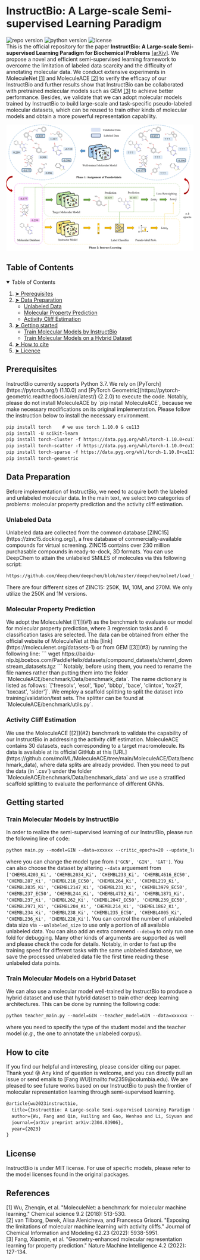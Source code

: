 # InstructBio: A Large-scale Semi-supervised Learning Paradigm
![repo version](https://img.shields.io/badge/Version-v.%201.0-green)
![python version](https://img.shields.io/badge/python-v.3.7-blue)
![license](https://img.shields.io/badge/license-MIT-orange)  
This is the official repository for the paper **InstructBio: A Large-scale Semi-supervised Learning Paradigm for Biochemical Problems** 
[[arXiv]](https://arxiv.org/abs/2304.03906).
We propose a novel and efficient semi-supervised learning framework to overcome the limitation of labeled data scarcity and the difficulty of
annotating molecular data. 
We conduct extensive experiments in MoleculeNet [[1]](#1) and MoleculeACE [[2]](#2) to verify the efficacy of our InstructBio and further results show that 
InstructBio can be collaborated with pretrained molecular models such as GEM [[3]](#3) to achieve better performance. Besides, we validate that
we can adopt molecular models trained by InstructBio to build large-scale and task-specific pseudo-labeled molecular datasets, which can
be reused to train other kinds of molecular models and obtain a more powerful representation capability.
<p align="center"><img src="model.jpg" alt="drawing" width="800"/></p>



<!-- TABLE OF CONTENTS -->
<h2 id="table-of-contents"> Table of Contents</h2>
<details open="open">
  <summary>Table of Contents</summary>
  <ol>
    <li><a href="#Prerequisites"> ➤ Prerequisites</a></li>
    <li><a href="#Data-Preparation"> ➤ Data Preparation</a>
          <ul>
            <li><a href="#unlabeled-data">Unlabeled Data</a></li>
            <li><a href="#moleculenet">Molecular Property Prediction</a></li>
            <li><a href="#ace">Activity Cliff Estimation</a></li>
          </ul>
    </li>
    <li><a href="#Getting-started"> ➤ Getting started</a>
          <ul>
            <li><a href="#instructbio-model">Train Molecular Models by InstructBio</a></li>
            <li><a href="#teacher-model">Train Molecular Models on a Hybrid Dataset</a></li>
          </ul>
    </li>
    <li><a href="#How-to-cite"> ➤ How to cite</a></li>
    <li><a href="#License"> ➤ Licence</a></li>
  </ol>
</details>


<h2 id="Prerequisites">Prerequisites</h2>
InstructBio currently supports Python 3.7. We rely on [PyTorch](https://pytorch.org/) (1.10.0) and 
[PyTorch Geometric](https://pytorch-geometric.readthedocs.io/en/latest/) (2.2.0) to execute the code. 
Notably, please do not install MoleculeACE by `pip install MoleculeACE`, because we make necessary modifications on its original implementation.
Please follow the instruction below to install the necessary environment. 

```markdown
pip install torch    # we use torch 1.10.0 & cu113
pip install -U scikit-learn
pip install torch-cluster -f https://data.pyg.org/whl/torch-1.10.0+cu113.html
pip install torch-scatter -f https://data.pyg.org/whl/torch-1.10.0+cu113.html 
pip install torch-sparse -f https://data.pyg.org/whl/torch-1.10.0+cu113.html 
pip install torch-geometric
```

<h2 id="Data-Preparation">Data Preparation</h2>
Before implementation of InstructBio, we need to acquire both the labeled and unlabeled molecular data. In the main text, we select two categories of 
problems: molecular property prediction and the activity cliff estimation. 

<h3 id="unlabeled-data">Unlabeled Data</h3>
Unlabeled data are collected from the common database [ZINC15](https://zinc15.docking.org/), a free database of commercially-available compounds for virtual screening.
ZINC15 contains over 230 million purchasable compounds in ready-to-dock, 3D formats. You can use DeepChem to attain the unlabeled SMILES of molecules
via this following script:

```markdown
https://github.com/deepchem/deepchem/blob/master/deepchem/molnet/load_function/zinc15_datasets.py
```
There are four different sizes of ZINC15: 250K, 1M, 10M, and 270M. We only utilize the 250K and 1M versions.

<h3 id="moleculenet">Molecular Property Prediction</h3> 
We adopt the MoleculeNet [[1]](#1) as the benchmark to evaluate our model for molecular property prediction, where 3 regression tasks and
6 classification tasks are selected. 
The data can be obtained from either the official website of MoleculeNet at this [link](https://moleculenet.org/datasets-1) or from GEM [[3]](#3) by
running the following line:
```
wget https://baidu-nlp.bj.bcebos.com/PaddleHelix/datasets/compound_datasets/chemrl_downstream_datasets.tgz
```
Notably, before using them, you need to rename the file names rather than putting them into the folder `MoleculeACE/benchmark/Data/benchmark_data`. 
The name dictionary is listed as follows: `['freesolv', 'esol', 'lipo', 'bbbp', 'bace', 'clintox', 'tox21', 'toxcast', 'sider']`.
We employ a scaffold splitting to split the dataset into training/validation/test sets. The splitter can be found at `MoleculeACE/benchmark/utils.py`.

<h3 id="ace">Activity Cliff Estimation</h3>
We use the MoleculeACE [[2]](#2) benchmark to validate the capability of our InstructBio in addressing the activity cliff estimation. MoleculeACE contains 
30 datasets, each corresponding to a target macromolecule. Its data is available at its official GitHub at this 
[URL](https://github.com/molML/MoleculeACE/tree/main/MoleculeACE/Data/benchmark_data), where data splits are already provided. 
Then you need to put the data (in `.csv`) under the folder `MoleculeACE/benchmark/Data/benchmark_data` and
we use a stratified scaffold splitting to evaluate the performance of different GNNs. 




<h2 id="Getting-started">Getting started</h2>
<h3 id="instructbio-model"> Train Molecular Models by InstructBio</h3>
In order to realize the semi-supervised learning of our InstrutBio, please run the following line of code:  

```markdown
python main.py --model=GIN --data=xxxxxx --critic_epochs=20 --update_label_freq=5 
```
where you can change the model type from `['GCN', 'GIN', 'GAT']`. You can also choose the dataset by altering `--data` arguement from 
`['CHEMBL4203_Ki', 'CHEMBL2034_Ki', 'CHEMBL233_Ki', 'CHEMBL4616_EC50', 'CHEMBL287_Ki', 'CHEMBL218_EC50', 'CHEMBL264_Ki', 'CHEMBL219_Ki',
'CHEMBL2835_Ki', 'CHEMBL2147_Ki', 'CHEMBL231_Ki', 'CHEMBL3979_EC50', 'CHEMBL237_EC50', 'CHEMBL244_Ki', 'CHEMBL4792_Ki', 'CHEMBL1871_Ki',
'CHEMBL237_Ki', 'CHEMBL262_Ki', 'CHEMBL2047_EC50', 'CHEMBL239_EC50', 'CHEMBL2971_Ki', 'CHEMBL204_Ki', 'CHEMBL214_Ki', 'CHEMBL1862_Ki',
'CHEMBL234_Ki', 'CHEMBL238_Ki', 'CHEMBL235_EC50', 'CHEMBL4005_Ki', 'CHEMBL236_Ki', 'CHEMBL228_Ki']`. You can control the number of 
unlabeled data size via `--unlabeled_size` to use only a portion of all available unlabeled data.
You can also add an extra commend `--debug` to only run one fold for debugging. Many other kinds of arguments are supported as well and please 
check the code for details. Notably, in order to fast up the training speed for different tasks with the same unlabeled database, we save the processed unlabeled data file the 
first time reading these unlabeled data points.

<h3 id="teacher-model"> Train Molecular Models on a Hybrid Dataset</h3>
We can also use a molecular model well-trained by InstructBio to produce a hybrid dataset and use that hybrid dataset to train other deep learning 
architectures. This can be done by running the following code:

```markdown
python teacher_main.py --model=GIN --teacher_model=GIN --data=xxxxxx --normalize=1 
```
where you need to specify the type of the student model and the teacher model (*e.g.,* the one to annotate the unlabeled corpus). 

<h2 id="How-to-cite">How to cite</h2>
If you find our helpful and interesting, please consider citing our paper. Thank you! 😜 
Any kind of question is welcome, and you can directly pull an issue or send emails to [Fang WU](mailto:fw2359@columbia.edu). 
We are pleased to see future works based on our InstructBio to push the frontier of molecular representation learning through semi-supervised learning. 

```markdown
@article{wu2023instructbio,
  title={InstructBio: A Large-scale Semi-supervised Learning Paradigm for Biochemical Problems},
  author={Wu, Fang and Qin, Huiling and Gao, Wenhao and Li, Siyuan and Coley, Connor W and Li, Stan Z and Zhan, Xianyuan and Xu, Jinbo},
  journal={arXiv preprint arXiv:2304.03906},
  year={2023}
}
```

<h2 id="License">License</h2>
InstructBio is under MIT license. For use of specific models, please refer to the model licenses found in the original packages.

## References
<a id="1">[1]</a> 
Wu, Zhenqin, et al. "MoleculeNet: a benchmark for molecular machine learning." Chemical science 9.2 (2018): 513-530.   
<a id="2">[2]</a> 
van Tilborg, Derek, Alisa Alenicheva, and Francesca Grisoni. "Exposing the limitations of molecular machine learning with activity cliffs."
Journal of Chemical Information and Modeling 62.23 (2022): 5938-5951.   
<a id="3">[3]</a> 
Fang, Xiaomin, et al. "Geometry-enhanced molecular representation learning for property prediction." Nature Machine Intelligence 4.2 (2022): 127-134.   
